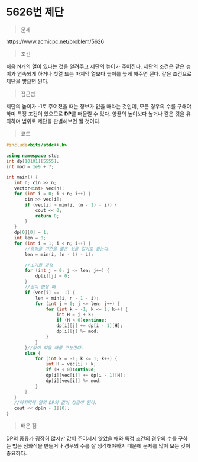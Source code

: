 # 5626번 제단

> 문제

https://www.acmicpc.net/problem/5626

> 조건

처음 N개의 열이 있다는 것을 알려주고 제단의 높이가 주어진다. 제단의 조건은 같은 높이가 연속되게 하거나 첫열 또는 마지막 열보다 높이를 높게 해주면 된다. 같은 조건으로 제단을 쌓으면 된다.

> 접근법

제단의 높이가 -1로 주어졌을 때는 정보가 없을 때라는 것인데, 모든 경우의 수를 구해야 하며 특정 조건이 있으므로 **DP**를 떠올릴 수 있다. 양끝의 높이보다 높거나 같은 것을 유의하며 범위로 제단을 판별해보면 될 것이다.

> 코드

 ``` c++
#include<bits/stdc++.h>

using namespace std;
int dp[10101][5555];
int mod = 1e9 + 7;

int main() {
	int n; cin >> n;
	vector<int> vec(n);
	for (int i = 0; i < n; i++) {
		cin >> vec[i];
		if (vec[i] > min(i, (n - 1) - i)) {
			cout << 0;
			return 0;
		}
	}
	dp[0][0] = 1;
	int len = 0;
	for (int i = 1; i < n; i++) {
        //중앙을 기준을 짧은 것을 길이로 잡는다.
		len = min(i, (n - 1) - i);

        //초기화 과정
		for (int j = 0; j <= len; j++) {
			dp[i][j] = 0;
		}
        //값이 없을 때
		if (vec[i] == -1) {
			len = min(i, n - 1 - i);
			for (int j = 0; j <= len; j++) {
				for (int k = -1; k <= 1; k++) {
					int H = j + k;
					if (H < 0)continue;
					dp[i][j] += dp[i - 1][H];
					dp[i][j] %= mod;
				}
			}
		}//값이 있을 때를 구분한다.
		else {
			for (int k = -1; k <= 1; k++) {
				int H = vec[i] + k;
				if (H < 0)continue;
				dp[i][vec[i]] += dp[i - 1][H];
				dp[i][vec[i]] %= mod;
			}
		}
	}
    //마지막에 열의 DP의 값이 정답이 된다.
	cout << dp[n - 1][0];
}
```

> 배운 점

DP의 종류가 굉장히 많지만 값이 주어지지 않았을 때와 특정 조건의 경우의 수를 구하는 법은 점화식을 만들거나 경우의 수를 잘 생각해야하기 때문에 문제를 많이 보는 것이 중요하다.
